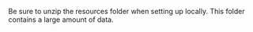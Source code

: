 Be sure to unzip the resources folder when setting up locally. This folder contains a large amount of data.
